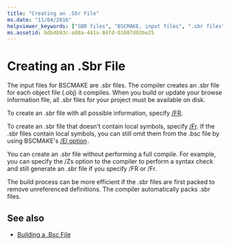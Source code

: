 ```yaml
---
title: "Creating an .Sbr File"
ms.date: "11/04/2016"
helpviewer_keywords: ["SBR files", "BSCMAKE, input files", ".sbr files", "source browser files", "local symbols in browse information", "symbols"]
ms.assetid: bdb4b93c-a88a-441a-84fd-01087d03be25
---
```

# Creating an .Sbr File

The input files for BSCMAKE are .sbr files. The compiler creates an .sbr file for each object file (.obj) it compiles. When you build or update your browse information file, all .sbr files for your project must be available on disk.

To create an .sbr file with all possible information, specify [/FR](../../build/reference/fr-fr-create-dot-sbr-file.md).

To create an .sbr file that doesn't contain local symbols, specify [/Fr](../../build/reference/fr-fr-create-dot-sbr-file.md). If the .sbr files contain local symbols, you can still omit them from the .bsc file by using BSCMAKE's [/El option](../../build/reference/bscmake-options.md)`.`

You can create an .sbr file without performing a full compile. For example, you can specify the /Zs option to the compiler to perform a syntax check and still generate an .sbr file if you specify /FR or /Fr.

The build process can be more efficient if the .sbr files are first packed to remove unreferenced definitions. The compiler automatically packs .sbr files.

## See also

- [Building a .Bsc File](../../build/reference/building-a-dot-bsc-file.md)
